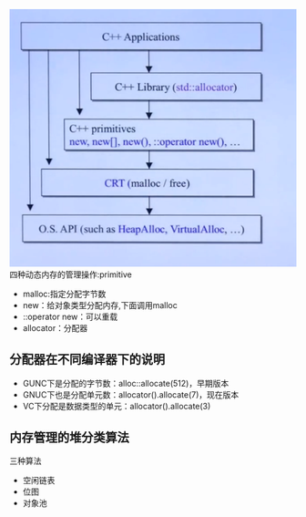 ![](picture/基本概念-4c516aeb.png)
四种动态内存的管理操作:primitive
- malloc:指定分配字节数
- new：给对象类型分配内存,下面调用malloc
- ::operator new：可以重载
- allocator：分配器
## 分配器在不同编译器下的说明
- GUNC下是分配的字节数：alloc::allocate(512)，早期版本
- GNUC下也是分配单元数：allocator<int>().allocate(7)，现在版本
- VC下分配是数据类型的单元：allocator<int>().allocate(3)

## 内存管理的堆分类算法
三种算法
- 空闲链表
- 位图
- 对象池

